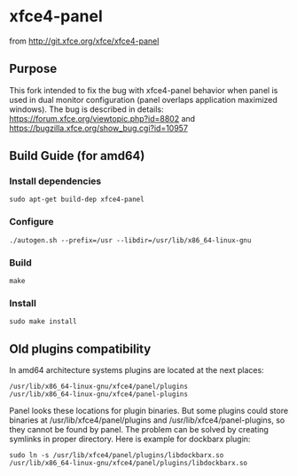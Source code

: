 # xfce4-panel
from http://git.xfce.org/xfce/xfce4-panel

## Purpose

This fork intended to fix the bug with xfce4-panel behavior when panel is used in dual monitor configuration (panel overlaps application maximized windows). The bug is described in details: https://forum.xfce.org/viewtopic.php?id=8802 and https://bugzilla.xfce.org/show_bug.cgi?id=10957

## Build Guide (for amd64)

### Install dependencies
`sudo apt-get build-dep xfce4-panel`

### Configure
`./autogen.sh --prefix=/usr --libdir=/usr/lib/x86_64-linux-gnu`

### Build
`make`

### Install
`sudo make install`

## Old plugins compatibility

In amd64 architecture systems plugins are located at the next places:

    /usr/lib/x86_64-linux-gnu/xfce4/panel/plugins
    /usr/lib/x86_64-linux-gnu/xfce4/panel-plugins

Panel looks these locations for plugin binaries. But some plugins could store binaries at /usr/lib/xfce4/panel/plugins and /usr/lib/xfce4/panel-plugins, so they cannot be found by panel.
The problem can be solved by creating symlinks in proper directory. Here is example for dockbarx plugin:

   `sudo ln -s /usr/lib/xfce4/panel/plugins/libdockbarx.so /usr/lib/x86_64-linux-gnu/xfce4/panel/plugins/libdockbarx.so`